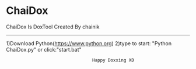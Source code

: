 # ChaiDox
ChaiDox Is DoxTool Created By chainik
_____________________________________________________

1)Download Python(https://www.python.org)
2)type to start: "Python ChaiDox.py"       or      click:"start.bat"
                                 
                                     Happy Doxxing XD
                                     
